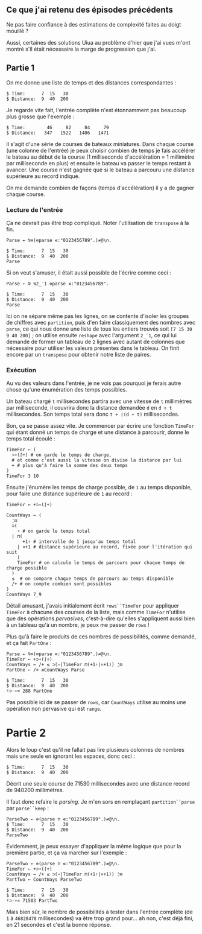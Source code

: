 ## Ce que j'ai retenu des épisodes précédents

Ne pas faire confiance à des estimations de complexité faites au doigt mouillé ?

Aussi, certaines des solutions Uiua au problème d'hier que j'ai vues m'ont montré s'il était nécessaire la marge de progression que j'ai.

## Partie 1

On me donne une liste de temps et des distances correspondantes :

```no_run
$ Time:      7  15   30
$ Distance:  9  40  200
```

Je regarde vite fait, l'entrée complète n'est étonnamment pas beaucoup plus grosse que l'exemple :

```no_run
$ Time:        46     82     84     79
$ Distance:   347   1522   1406   1471
```

Il s'agit d'une série de courses de bateaux miniatures. Dans chaque course (une colonne de l'entrée) je peux choisir combien de temps je fais accélérer le bateau au début de la course (1 milliseconde d'accélération = 1 millimètre par milliseconde en plus) et ensuite le bateau va passer le temps restant à avancer. Une course n'est gagnée que si le bateau a parcouru une distance supérieure au record indiqué.

On me demande combien de façons (temps d'accélération) il y a de gagner chaque course.

### Lecture de l'entrée

Ça ne devrait pas être trop compliqué. Noter l'utilisation de `transpose` à la fin.

```
Parse ← ⍉⊜(⊜parse ∊:"0123456789".)≠@\n.

$ Time:      7  15   30
$ Distance:  9  40  200
Parse
```

Si on veut s'amuser, il était aussi possible de l'écrire comme ceci :

```
Parse ← ⍉ ↯2_¯1 ⊜parse ∊:"0123456789".

$ Time:      7  15   30
$ Distance:  9  40  200
Parse
```

Ici on ne sépare même pas les lignes, on se contente d'isoler les groupes de chiffres avec `partition`, puis d'en faire classiquement des nombres avec `parse`, ce qui nous donne une liste de tous les entiers trouvés soit `[7 15 30 9 40 200]` ; on utilise ensuite `reshape` avec l'argument `2_¯1`, ce qui lui demande de former un tableau de `2` lignes avec autant de colonnes que nécessaire pour utiliser les valeurs présentes dans le tableau. On finit encore par un `transpose` pour obtenir notre liste de paires.

### Exécution

Au vu des valeurs dans l'entrée, je ne vois pas pourquoi je ferais autre chose qu'une énumération des temps possibles.

Un bateau chargé `t` millisecondes partira avec une vitesse de `t` millimètres par milliseconde, il couvrira donc la distance demandée `d` en `d ÷ t` millisecondes. Son temps total sera donc `t + ⌈(d ÷ t)` millisecondes.

Bon, ça se passe assez vite. Je commencer par écrire une fonction `TimeFor` qui étant donné un temps de charge et une distance à parcourir, donne le temps total écoulé :

```
TimeFor ← (
  ⊃∘(⌈÷) # on garde le temps de charge,
  # et comme c'est aussi la vitesse on divise la distance par lui
  + # plus qu'à faire la somme des deux temps
)
TimeFor 3 10
```

Ensuite j'énumère les temps de charge possible, de `1` au temps disponible, pour faire une distance supérieure de `1` au record :

```
TimeFor ← +⊃∘(⌈÷)

CountWays ← (
  ⍘⊟
  ⊃(
    ∘ # on garde le temps total
  | ⊓(
      +1⇡ # intervalle de 1 jusqu'au temps total
    | ¤+1 # distance supérieure au record, fixée pour l'itération qui suit
    )
    TimeFor # on calcule le temps de parcours pour chaque temps de charge possible
  )
  ≤  # on compare chaque temps de parcours au temps disponible
  /+ # on compte combien sont possibles
)
CountWays 7_9
```

Détail amusant, j'avais initialement écrit `rows``TimeFor` pour appliquer `TimeFor` à chacune des courses de la liste, mais comme `TimeFor` n'utilise que des opérations _pervasives_, c'est-à-dire qu'elles s'appliquent aussi bien à un tableau qu'à un nombre, je peux me passer de `rows` !


Plus qu'à faire le produits de ces nombres de possibilités, comme demandé, et ça fait `PartOne` :

```
Parse ← ⍉⊜(⊜parse ∊:"0123456789".)≠@\n.
TimeFor ← +⊃∘(⌈÷)
CountWays ← /+ ≤ ⊃(∘|TimeFor ⊓(+1⇡|¤+1)) ⍘⊟
PartOne ← /× ≡CountWays Parse

$ Time:      7  15   30
$ Distance:  9  40  200
⍤⊃⋅∘≍ 288 PartOne
```

Pas possible ici de se passer de `rows`, car `CountWays` utilise au moins une opération non pervasive qui est `range`.

# Partie 2

Alors le loup c'est qu'il ne fallait pas lire plusieurs colonnes de nombres mais une seule en ignorant les espaces, donc ceci :

```
$ Time:      7  15   30
$ Distance:  9  40  200
```

Décrit une seule course de 71530 millisecondes avec une distance record de 940200 millimètres.

Il faut donc refaire le _parsing_. Je m'en sors en remplaçant `partition``parse` par `parse``keep` :

```
ParseTwo ← ⊜(parse ▽ ∊:"0123456789".)≠@\n.
$ Time:      7  15   30
$ Distance:  9  40  200
ParseTwo
```

Évidemment, je peux essayer d'appliquer la même logique que pour la première partie, et ça va marcher sur l'exemple :

```
ParseTwo ← ⊜(parse ▽ ∊:"0123456789".)≠@\n.
TimeFor ← +⊃∘(⌈÷)
CountWays ← /+ ≤ ⊃(∘|TimeFor ⊓(+1⇡|¤+1)) ⍘⊟
PartTwo ← CountWays ParseTwo

$ Time:      7  15   30
$ Distance:  9  40  200
⍤⊃⋅∘≍ 71503 PartTwo
```

Mais bien sûr, le nombre de possibilités à tester dans l'entrée complète (de `1` à `46828478` millisecondes) va être trop grand pour… ah non, c'est déjà fini, en 21 secondes et c'est la bonne réponse.
